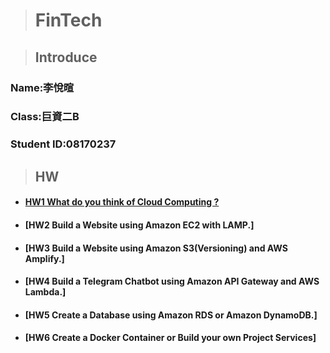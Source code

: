 > # FinTech

> ## Introduce
### Name:李悅暄
### Class:巨資二B
### Student ID:08170237
> ## HW
* #### [HW1 What do you think of Cloud Computing ?](Hw/HW1/What_do_you_think_of_Cloud_Computing?.md)
* #### [HW2 Build a Website using Amazon EC2 with LAMP.]
* #### [HW3 Build a Website using Amazon S3(Versioning) and AWS Amplify.]
* #### [HW4 Build a Telegram Chatbot using Amazon API Gateway and AWS Lambda.]
* #### [HW5 Create a Database using Amazon RDS or Amazon DynamoDB.]
* #### [HW6 Create a Docker Container or Build your own Project Services]
